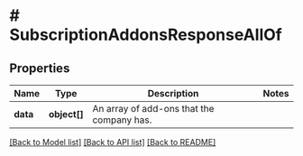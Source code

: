# # SubscriptionAddonsResponseAllOf

## Properties

Name | Type | Description | Notes
------------ | ------------- | ------------- | -------------
**data** | **object[]** | An array of add-ons that the company has. |

[[Back to Model list]](../../README.md#models) [[Back to API list]](../../README.md#endpoints) [[Back to README]](../../README.md)
